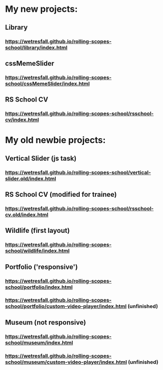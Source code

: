 # My new projects:

## Library
### https://wetresfall.github.io/rolling-scopes-school/library/index.html

## cssMemeSlider
### https://wetresfall.github.io/rolling-scopes-school/cssMemeSlider/index.html

## RS School CV
### https://wetresfall.github.io/rolling-scopes-school/rsschool-cv/index.html

# My old newbie projects:

## Vertical Slider (js task)
### https://wetresfall.github.io/rolling-scopes-school/vertical-slider.old/index.html

## RS School CV (modified for trainee)
### https://wetresfall.github.io/rolling-scopes-school/rsschool-cv.old/index.html

## Wildlife (first layout)
### https://wetresfall.github.io/rolling-scopes-school/wildlife/index.html

## Portfolio ('responsive')
### https://wetresfall.github.io/rolling-scopes-school/portfolio/index.html
### https://wetresfall.github.io/rolling-scopes-school/portfolio/custom-video-player/index.html (unfinished)

## Museum (not responsive)
### https://wetresfall.github.io/rolling-scopes-school/museum/index.html
### https://wetresfall.github.io/rolling-scopes-school/museum/custom-video-player/index.html (unfinished)
